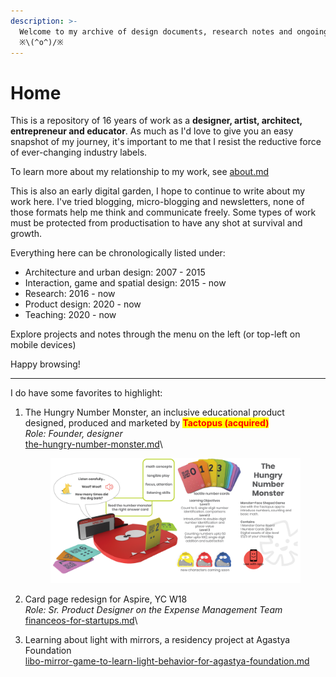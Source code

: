 ```yaml
---
description: >-
  Welcome to my archive of design documents, research notes and ongoing quests 
  ※\(^o^)/※
---
```


# Home

This is a repository of 16 years of work as a **designer, artist, architect, entrepreneur and educator**. As much as I'd love to give you an easy snapshot of my journey, it's important to me that I resist the reductive force of ever-changing industry labels.

To learn more about my relationship to my work, see [about.md](about.md "mention")

This is also an early digital garden, I hope to continue to write about my work here. I've tried blogging, micro-blogging and newsletters, none of those formats help me think and communicate freely. Some types of work must be protected from productisation to have any shot at survival and growth.

Everything here can be chronologically listed under:

* Architecture and urban design: 2007 - 2015
* Interaction, game and spatial design: 2015 - now
* Research: 2016 - now
* Product design: 2020 - now
* Teaching: 2020 - now

Explore projects and notes through the menu on the left (or top-left on mobile devices)&#x20;

Happy browsing!

***

I do have some favorites to highlight:&#x20;

1.  The Hungry Number Monster, an inclusive educational product designed, produced and marketed by <mark style="color:red;">**Tactopus (acquired)**</mark>\
    _Role: Founder, designer_\
    [the-hungry-number-monster.md](design-pages/spatial-interaction-design/tactopus-inclusive-learning-with-mr/the-hungry-number-monster.md "mention")\


    <figure><img src=".gitbook/assets/ch_1.jpg" alt=""><figcaption></figcaption></figure>
2. Card page redesign for Aspire, YC W18\
   _Role: Sr. Product Designer on the Expense Management Team_\
   [financeos-for-startups.md](design-pages/product-design/financeos-for-startups.md "mention")\

3. Learning about light with mirrors, a residency project at Agastya Foundation\
   [libo-mirror-game-to-learn-light-behavior-for-agastya-foundation.md](design-pages/game-design/libo-mirror-game-to-learn-light-behavior-for-agastya-foundation.md "mention")





